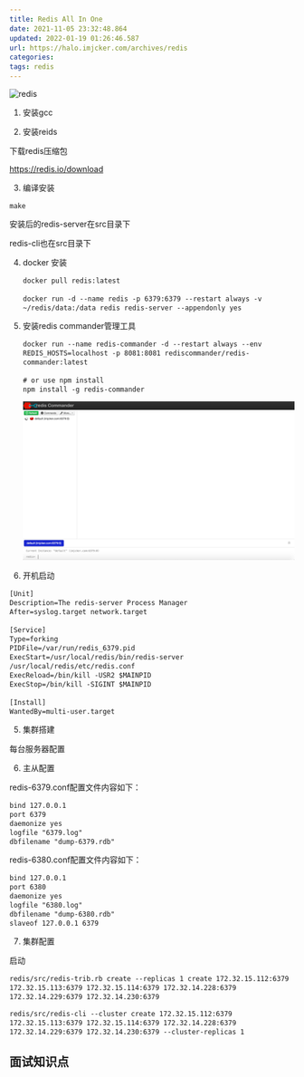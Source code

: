 ```yaml
---
title: Redis All In One
date: 2021-11-05 23:32:48.864
updated: 2022-01-19 01:26:46.587
url: https://halo.imjcker.com/archives/redis
categories: 
tags: redis
---
```


![redis](https://imjcker.com:1990/upload/2022/01/redis-4e8e675dbe5c443da452c2946c4ba700.png)
1. 安装gcc

2. 安装reids

下载redis压缩包

<https://redis.io/download>

3. 编译安装

```shell
make
```

安装后的redis-server在src目录下

redis-cli也在src目录下

4. docker 安装

   ```shell
   docker pull redis:latest
   
   docker run -d --name redis -p 6379:6379 --restart always -v ~/redis/data:/data redis redis-server --appendonly yes
   ```

4. 安装redis commander管理工具

   ```shell
   docker run --name redis-commander -d --restart always --env REDIS_HOSTS=localhost -p 8081:8081 rediscommander/redis-commander:latest
     
   # or use npm install   
   npm install -g redis-commander
   ```

   ![redis commander](/assets/2020/redis.commander.index.png)

4. 开机启动

```shel
[Unit]
Description=The redis-server Process Manager
After=syslog.target network.target

[Service]
Type=forking
PIDFile=/var/run/redis_6379.pid
ExecStart=/usr/local/redis/bin/redis-server /usr/local/redis/etc/redis.conf
ExecReload=/bin/kill -USR2 $MAINPID
ExecStop=/bin/kill -SIGINT $MAINPID

[Install]
WantedBy=multi-user.target
```

5. 集群搭建

每台服务器配置

6. 主从配置

redis-6379.conf配置文件内容如下：

```null
bind 127.0.0.1
port 6379
daemonize yes
logfile "6379.log"
dbfilename "dump-6379.rdb"
```

redis-6380.conf配置文件内容如下：

```null
bind 127.0.0.1
port 6380
daemonize yes
logfile "6380.log"
dbfilename "dump-6380.rdb"
slaveof 127.0.0.1 6379
```

7. 集群配置

启动

```shell
redis/src/redis-trib.rb create --replicas 1 create 172.32.15.112:6379 172.32.15.113:6379 172.32.15.114:6379 172.32.14.228:6379 172.32.14.229:6379 172.32.14.230:6379
```



```shell
redis/src/redis-cli --cluster create 172.32.15.112:6379 172.32.15.113:6379 172.32.15.114:6379 172.32.14.228:6379 172.32.14.229:6379 172.32.14.230:6379 --cluster-replicas 1

```

## 面试知识点

